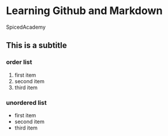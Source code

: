 # Learning Github and Markdown
SpicedAcademy
## This is a subtitle
### order list
1. first item
2. second item
3. third item

### unordered list
- first item
- second item
- third item
